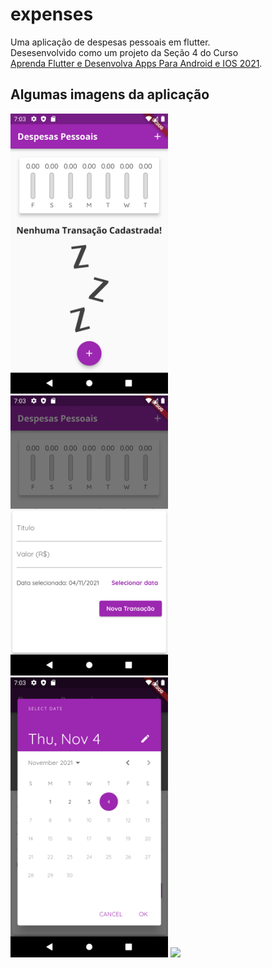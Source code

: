 # expenses

Uma aplicação de despesas pessoais em flutter.<br>
Desesenvolvido como um projeto da Seção 4 do Curso <br> <a href="https://www.udemy.com/course/curso-flutter/">Aprenda Flutter e Desenvolva Apps Para Android e IOS 2021</a>.

## Algumas imagens da aplicação

<img src="https://github.com/Fabio-L-C/personal-expenses-in-flutter/blob/main/assets/github/Screenshot_1636052586.png" width="50%" height="50%"> 
<img src="https://github.com/Fabio-L-C/personal-expenses-in-flutter/blob/main/assets/github/Screenshot_1636052591.png" width="50%" height="50%">
<img src="https://github.com/Fabio-L-C/personal-expenses-in-flutter/blob/main/assets/github/Screenshot_1636052603.png" width="50%" height="50%"> 
<img src="https://github.com/Fabio-L-C/personal-expenses-in-flutter/blob/main/assets/github/Screenshot_1636052632.png width="50%" height="50%"">
